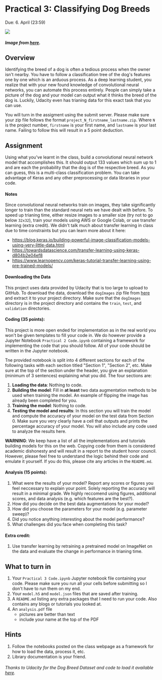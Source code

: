 Practical 3: Classifying Dog Breeds 
=

Due: 6. April (23:59)

![](http://www.pngpix.com/wp-content/uploads/2016/02/Dog-PNG-Image-1-500x290.png)
##### Image from [here](http://www.pngpix.com/download/dog-png-image-2).

Overview
-

Identifying the breed of a dog is often a tedious process when the owner isn't nearby. You have to follow a classification tree of the dog's features one by one which is an arduous process. As a deep learning student, you realize that with your new found knowledge of convolutional neural networks, you can automate this process entirely. People can simply take a picture of the dog and your model can output what it thinks the breed of the dog is. Luckily, Udacity even has trianing data for this exact task that you can use.

You will turn in the assigment using the submit server. Please make sure your zip file follows the format `project_N_firstname_lastname.zip`. Where `N` is the project number, `firstname` is your first name, and `lastname` is your last name. Failing to follow this will result in a 5 point deduction.

Assignment
-
Using what you've learnt in the class, build a convolutional neural network model that accomplishes this. It should output 133  values which sum up to 1 and are each the probability that the dog is of the respective breed. As you can guess, this is a multi-class classification problem. You can take advantage of Keras and any other preprocessing or data libraries in your code.

#### Notes
Since convolutional neural networks train on images, they take significantly longer to train than the standard neural nets we have dealt with before. To speed up trianing time, either resize images to a smaller size (try not to go below `32x32`), train your models using AWS or Google Colab, or use transfer learning (extra credit). We didn't talk much about transfer learning in class due to time constraints but you can learn more about it here:
* https://blog.keras.io/building-powerful-image-classification-models-using-very-little-data.html
* https://towardsdatascience.com/transfer-learning-using-keras-d804b2e04ef8
* https://www.learnopencv.com/keras-tutorial-transfer-learning-using-pre-trained-models/

#### Downloading the Data
This project uses data provided by Udacity that is too large to upload to GitHub. To download the data, download the `dogImages` zip file from [here](https://s3-us-west-1.amazonaws.com/udacity-aind/dog-project/dogImages.zip) and extract it to your project directory. Make sure that the `dogImages` directory is in the project directory and contains the `train`, `test`, and `validation` directories.

#### Coding (35 points):
This project is more open ended for implementation as in the real world you won't be given templates to fill your code in. We do however provide a Jupyter Notebook `Practical 2 Code.ipynb` containing a framework for implementing the code that you should follow. All of your code should be written in the Jupyter notebook.

Tne provided notebook is split into 4 different sections for each of the following tasks with each section titled "Section 1", "Section 2", etc. Make sure at the top of the section under the header, you give an explanation (minimum of 3 sentences) explaining what you did. The four sections are:

1. **Loading the data**: Nothing to code.
2. **Building the model**: Fill in **at least** two data augmentation methods to be used when training the model. An example of flipping the image has already been completed for you.
3. **Training the model**: Nothing to code.
4. **Testing the model and results**: In this section you will train the model and compute the accuracy of your model on the test data from Section 0. Make sure you very clearly have a cell that outputs and prints the percentage accuracy of your model. You will also include any code used to analyze the results here.

**WARNING**: We keep have a list of all the implementations and tutorials building models for this on the web. Copying code from them is considered academic dishonesty and will result in a report to the student honor council. However, please feel free to understand the logic behind their code and emulate it yourself. If you do this, please cite any articles in the `README.md`.

#### Analysis (15 points):
1. What were the results of your model? Report any scores or figures you feel neccessary to explain your point. Solely reporting the accuracy will result in a minimal grade. We highly reccomend using figures, additional scores, and data analysis (e.g. which features are the best?).
2. How did you decide on the best data augmentations for your model?
3. How did you choose the parameters for your model (e.g. parameter sweep)?
4. Did you notice anything interesting about the model performance?
5. What challenges did you face when completing this task?

#### Extra credit:
1. Use transfer learning by retraining a pretrained model on ImageNet on the data and evaluate the change in performance in trianing time.

What to turn in
-

1. Your `Practical 3 Code.ipynb` Jupyter notebook file containing your code. Please make sure you run all your cells before submitting so I don't have to run them on my end.
2. Your `model.h5` and `model.json` files that are saved after training.
3. A `README.md` listing any extra packages that I need to run your code. Also contains any blogs or tutorials you looked at. 
4. An `analysis.pdf` file
    - pictures are better than text
    - include your name at the top of the PDF

Hints
-

1. Follow the notebooks posted on the class webpage as a framework for how to load the data, process it, etc.
2. Library documentation is your friend.


###### Thanks to Udacity for the Dog Breed Dataset and code to load it available <a href="https://github.com/mahavird/dog-project">here</a>.
